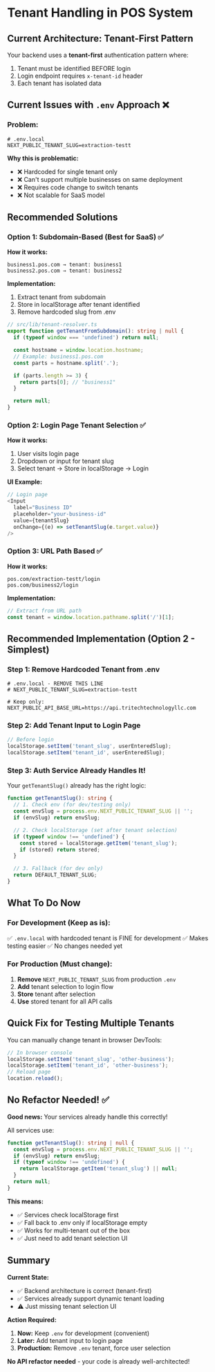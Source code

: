 # Tenant Handling in POS System

## Current Architecture: Tenant-First Pattern

Your backend uses a **tenant-first** authentication pattern where:
1. Tenant must be identified BEFORE login
2. Login endpoint requires `x-tenant-id` header
3. Each tenant has isolated data

## Current Issues with `.env` Approach ❌

### Problem:
```env
# .env.local
NEXT_PUBLIC_TENANT_SLUG=extraction-testt
```

**Why this is problematic:**
- ❌ Hardcoded for single tenant only
- ❌ Can't support multiple businesses on same deployment
- ❌ Requires code change to switch tenants
- ❌ Not scalable for SaaS model

## Recommended Solutions

### Option 1: Subdomain-Based (Best for SaaS) ✅

**How it works:**
```
business1.pos.com → tenant: business1
business2.pos.com → tenant: business2
```

**Implementation:**
1. Extract tenant from subdomain
2. Store in localStorage after tenant identified
3. Remove hardcoded slug from .env

```typescript
// src/lib/tenant-resolver.ts
export function getTenantFromSubdomain(): string | null {
  if (typeof window === 'undefined') return null;

  const hostname = window.location.hostname;
  // Example: business1.pos.com
  const parts = hostname.split('.');

  if (parts.length >= 3) {
    return parts[0]; // "business1"
  }

  return null;
}
```

### Option 2: Login Page Tenant Selection ✅

**How it works:**
1. User visits login page
2. Dropdown or input for tenant slug
3. Select tenant → Store in localStorage → Login

**UI Example:**
```typescript
// Login page
<Input
  label="Business ID"
  placeholder="your-business-id"
  value={tenantSlug}
  onChange={(e) => setTenantSlug(e.target.value)}
/>
```

### Option 3: URL Path Based ✅

**How it works:**
```
pos.com/extraction-testt/login
pos.com/business2/login
```

**Implementation:**
```typescript
// Extract from URL path
const tenant = window.location.pathname.split('/')[1];
```

## Recommended Implementation (Option 2 - Simplest)

### Step 1: Remove Hardcoded Tenant from .env

```env
# .env.local - REMOVE THIS LINE
# NEXT_PUBLIC_TENANT_SLUG=extraction-testt

# Keep only:
NEXT_PUBLIC_API_BASE_URL=https://api.tritechtechnologyllc.com
```

### Step 2: Add Tenant Input to Login Page

```typescript
// Before login
localStorage.setItem('tenant_slug', userEnteredSlug);
localStorage.setItem('tenant_id', userEnteredSlug);
```

### Step 3: Auth Service Already Handles It!

Your `getTenantSlug()` already has the right logic:
```typescript
function getTenantSlug(): string {
  // 1. Check env (for dev/testing only)
  const envSlug = process.env.NEXT_PUBLIC_TENANT_SLUG || '';
  if (envSlug) return envSlug;

  // 2. Check localStorage (set after tenant selection)
  if (typeof window !== 'undefined') {
    const stored = localStorage.getItem('tenant_slug');
    if (stored) return stored;
  }

  // 3. Fallback (for dev only)
  return DEFAULT_TENANT_SLUG;
}
```

## What To Do Now

### For Development (Keep as is):
✅ `.env.local` with hardcoded tenant is FINE for development
✅ Makes testing easier
✅ No changes needed yet

### For Production (Must change):
1. **Remove** `NEXT_PUBLIC_TENANT_SLUG` from production `.env`
2. **Add** tenant selection to login flow
3. **Store** tenant after selection
4. **Use** stored tenant for all API calls

## Quick Fix for Testing Multiple Tenants

You can manually change tenant in browser DevTools:
```javascript
// In browser console
localStorage.setItem('tenant_slug', 'other-business');
localStorage.setItem('tenant_id', 'other-business');
// Reload page
location.reload();
```

## No Refactor Needed! ✅

**Good news:** Your services already handle this correctly!

All services use:
```typescript
function getTenantSlug(): string | null {
  const envSlug = process.env.NEXT_PUBLIC_TENANT_SLUG || '';
  if (envSlug) return envSlug;
  if (typeof window !== 'undefined') {
    return localStorage.getItem('tenant_slug') || null;
  }
  return null;
}
```

**This means:**
- ✅ Services check localStorage first
- ✅ Fall back to .env only if localStorage empty
- ✅ Works for multi-tenant out of the box
- ✅ Just need to add tenant selection UI

## Summary

**Current State:**
- ✅ Backend architecture is correct (tenant-first)
- ✅ Services already support dynamic tenant loading
- ⚠️ Just missing tenant selection UI

**Action Required:**
1. **Now:** Keep `.env` for development (convenient)
2. **Later:** Add tenant input to login page
3. **Production:** Remove `.env` tenant, force user selection

**No API refactor needed** - your code is already well-architected!

